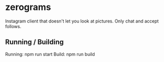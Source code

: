 # zerograms

Instagram client that doesn't let you look at pictures. Only chat and accept follows.

## Running / Building

Running: npm run start
Build: npm run build
